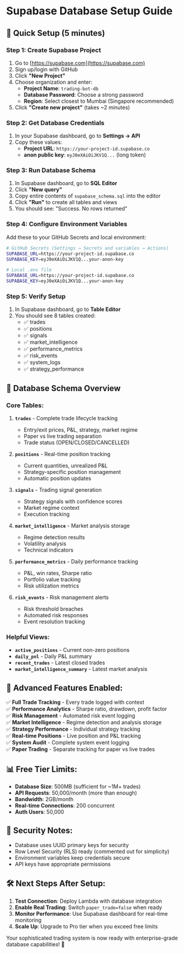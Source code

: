 # Supabase Database Setup Guide

## 🎯 **Quick Setup (5 minutes)**

### **Step 1: Create Supabase Project**
1. Go to [https://supabase.com](https://supabase.com)
2. Sign up/login with GitHub
3. Click **"New Project"**
4. Choose organization and enter:
   - **Project Name**: `trading-bot-db`
   - **Database Password**: Choose a strong password
   - **Region**: Select closest to Mumbai (Singapore recommended)
5. Click **"Create new project"** (takes ~2 minutes)

### **Step 2: Get Database Credentials**
1. In your Supabase dashboard, go to **Settings → API**
2. Copy these values:
   - **Project URL**: `https://your-project-id.supabase.co`
   - **anon public key**: `eyJ0eXAiOiJKV1Q...` (long token)

### **Step 3: Run Database Schema**
1. In Supabase dashboard, go to **SQL Editor**
2. Click **"New query"**
3. Copy entire contents of `supabase_schema.sql` into the editor
4. Click **"Run"** to create all tables and views
5. You should see: "Success. No rows returned"

### **Step 4: Configure Environment Variables**

Add these to your GitHub Secrets and local environment:

```bash
# GitHub Secrets (Settings → Secrets and variables → Actions)
SUPABASE_URL=https://your-project-id.supabase.co
SUPABASE_KEY=eyJ0eXAiOiJKV1Q...your-anon-key

# Local .env file
SUPABASE_URL=https://your-project-id.supabase.co
SUPABASE_KEY=eyJ0eXAiOiJKV1Q...your-anon-key
```

### **Step 5: Verify Setup**
1. In Supabase dashboard, go to **Table Editor**
2. You should see 8 tables created:
   - ✅ trades
   - ✅ positions  
   - ✅ signals
   - ✅ market_intelligence
   - ✅ performance_metrics
   - ✅ risk_events
   - ✅ system_logs
   - ✅ strategy_performance

## 🎨 **Database Schema Overview**

### **Core Tables:**

1. **`trades`** - Complete trade lifecycle tracking
   - Entry/exit prices, P&L, strategy, market regime
   - Paper vs live trading separation
   - Trade status (OPEN/CLOSED/CANCELLED)

2. **`positions`** - Real-time position tracking  
   - Current quantities, unrealized P&L
   - Strategy-specific position management
   - Automatic position updates

3. **`signals`** - Trading signal generation
   - Strategy signals with confidence scores
   - Market regime context
   - Execution tracking

4. **`market_intelligence`** - Market analysis storage
   - Regime detection results
   - Volatility analysis
   - Technical indicators

5. **`performance_metrics`** - Daily performance tracking
   - P&L, win rates, Sharpe ratio
   - Portfolio value tracking
   - Risk utilization metrics

6. **`risk_events`** - Risk management alerts
   - Risk threshold breaches
   - Automated risk responses
   - Event resolution tracking

### **Helpful Views:**

- **`active_positions`** - Current non-zero positions
- **`daily_pnl`** - Daily P&L summary
- **`recent_trades`** - Latest closed trades
- **`market_intelligence_summary`** - Latest market analysis

## 🚀 **Advanced Features Enabled:**

✅ **Full Trade Tracking** - Every trade logged with context  
✅ **Performance Analytics** - Sharpe ratio, drawdown, profit factor  
✅ **Risk Management** - Automated risk event logging  
✅ **Market Intelligence** - Regime detection and analysis storage  
✅ **Strategy Performance** - Individual strategy tracking  
✅ **Real-time Positions** - Live position and P&L tracking  
✅ **System Audit** - Complete system event logging  
✅ **Paper Trading** - Separate tracking for paper vs live trades  

## 📊 **Free Tier Limits:**

- **Database Size**: 500MB (sufficient for ~1M+ trades)
- **API Requests**: 50,000/month (more than enough)
- **Bandwidth**: 2GB/month  
- **Real-time Connections**: 200 concurrent
- **Auth Users**: 50,000

## 🔐 **Security Notes:**

- Database uses UUID primary keys for security
- Row Level Security (RLS) ready (commented out for simplicity)
- Environment variables keep credentials secure
- API keys have appropriate permissions

## 🛠️ **Next Steps After Setup:**

1. **Test Connection**: Deploy Lambda with database integration
2. **Enable Real Trading**: Switch `paper_trade=false` when ready
3. **Monitor Performance**: Use Supabase dashboard for real-time monitoring
4. **Scale Up**: Upgrade to Pro tier when you exceed free limits

Your sophisticated trading system is now ready with enterprise-grade database capabilities! 🎯